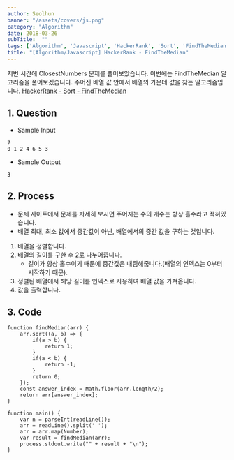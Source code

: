 ```yaml
---
author: Seolhun
banner: "/assets/covers/js.png"
category: "Algorithm"
date: 2018-03-26
subTitle:  ""
tags: ['Algorithm', 'Javascript', 'HackerRank', 'Sort', 'FindTheMedian']
title: "[Algorithm/Javascript] HackerRank - FindTheMedian"
---
```


저번 시간에 ClosestNumbers 문제를 풀어보았습니다.
이번에는 FindTheMedian 알고리즘을 풀어보겠습니다.
주어진 배열 값 안에서 배열의 가운데 값을 찾는 알고리즘입니다.
[HackerRank - Sort - FindTheMedian](https://www.hackerrank.com/challenges/find-the-median/problem)


## 1. Question
- Sample Input
```
7
0 1 2 4 6 5 3
```

- Sample Output
```
3
```

## 2. Process
- 문제 사이트에서 문제를 자세히 보시면 주어지는 수의 개수는 항상 홀수라고 적혀있습니다.
- 배열 최대, 최소 값에서 중간값이 아닌, 배열에서의 중간 값을 구하는 것입니다.
1. 배열을 정렬합니다.
2. 배열의 길이를 구한 후 2로 나누어줍니다.
    - 길이가 항상 홀수이기 때문에 중간값은 내림해줍니다.(배열의 인덱스는 0부터 시작하기 때문).
3. 정렬된 배열에서 해당 길이를 인덱스로 사용하여 배열 값을 가져옵니다.
4. 값을 출력합니다.

## 3. Code
```tsx
function findMedian(arr) {
    arr.sort((a, b) => {
        if(a > b) {
            return 1;
        }
        if(a < b) {
            return -1;
        }
        return 0;
    });
    const answer_index = Math.floor(arr.length/2);
    return arr[answer_index];
}

function main() {
    var n = parseInt(readLine());
    arr = readLine().split(' ');
    arr = arr.map(Number);
    var result = findMedian(arr);
    process.stdout.write("" + result + "\n");
}
```
